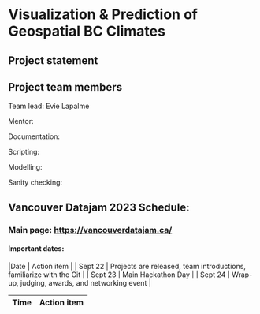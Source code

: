 # Visualization & Prediction of Geospatial BC Climates

## Project statement

## Project team members

Team lead: Evie Lapalme

Mentor:

Documentation:

Scripting:

Modelling: 

Sanity checking: 

## Vancouver Datajam 2023 Schedule:

### Main page: https://vancouverdatajam.ca/

#### Important dates: 

|Date | Action item |
| Sept 22 | Projects are released, team introductions, familiarize with the Git |
| Sept 23 | Main Hackathon Day |
| Sept 24 | Wrap-up, judging, awards, and networking event |

|Time| Action item|
| - | - |

